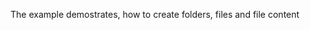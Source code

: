The example demostrates, how to create folders, files and file content
<snippet id='fs-create-import-code'/>

<snippet id='fs-create-all-code'/>